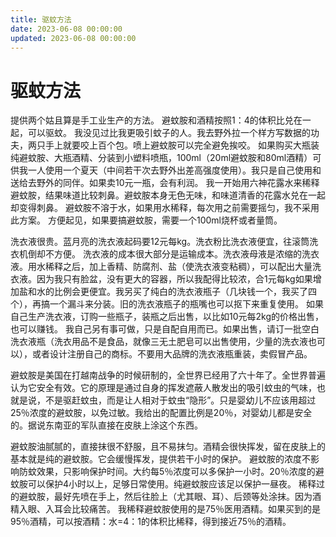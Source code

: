 ```yaml
---
title: 驱蚊方法
date: 2023-06-08 00:00:00
updated: 2023-06-08 00:00:00
---
```


# 驱蚊方法

提供两个姑且算是手工业生产的方法。
避蚊胺和酒精按照1：4的体积比兑在一起，可以驱蚊。
我没见过比我更吸引蚊子的人。我去野外拉一个样方写数据的功夫，两只手上就要咬上百个包。喷上避蚊胺可以完全避免挨咬。
如果购买大瓶装纯避蚊胺、大瓶酒精、分装到小塑料喷瓶，100ml（20ml避蚊胺和80ml酒精）可供我一人使用一个夏天（中间若干次去野外出差高强度使用）。我只是自己使用和送给去野外的同伴。如果卖10元一瓶，会有利润。
我一开始用六神花露水来稀释避蚊胺，结果味道比较刺鼻。避蚊胺本身无色无味，和味道清香的花露水兑在一起却变得刺鼻。
避蚊胺不溶于水，如果用水稀释，每次用之前需要摇匀，我不采用此方案。
方便起见，如果要搞避蚊胺，需要一个100ml烧杯或者量筒。

洗衣液很贵。蓝月亮的洗衣液起码要12元每kg。洗衣粉比洗衣液便宜，往滚筒洗衣机倒却不方便。
洗衣液的成本很大部分是运输成本。洗衣液母液是浓缩的洗衣液。用水稀释之后，加上香精、防腐剂、盐（使洗衣液变粘稠），可以配出大量洗衣液。因为我只有脸盆，没有更大的容器，所以我配得比较浓，合1元每kg如果增加盐和水的比例会更便宜。我另买了纯白的洗衣液瓶子（几块钱一个，我买了四个），再搞一个漏斗来分装。旧的洗衣液瓶子的瓶嘴也可以抠下来重复使用。
如果自己生产洗衣液，订购一些瓶子，装瓶之后出售，以比如10元每2kg的价格出售，也可以赚钱。
我自己另有事可做，只是自配自用而已。如果出售，请订一批空白洗衣液瓶（洗衣用品不是食品，就像三无土肥皂可以出售使用，少量的洗衣液也可以），或者设计注册自己的商标。不要用大品牌的洗衣液瓶重装，卖假冒产品。

避蚊胺是美国在打越南战争的时候研制的，全世界已经用了六十年了。全世界普遍认为它安全有效。它的原理是通过自身的挥发遮蔽人散发出的吸引蚊虫的气味，也就是说，不是驱赶蚊虫，而是让人相对于蚊虫“隐形”。只是婴幼儿不应该用超过25％浓度的避蚊胺，以免过敏。我给出的配置比例是20％，对婴幼儿都是安全的。据说东南亚的军队直接在皮肤上涂这个东西。

避蚊胺油腻腻的，直接抹很不舒服，且不易抹匀。酒精会很快挥发，留在皮肤上的基本就是纯的避蚊胺。它会缓慢挥发，提供若干小时的保护。
避蚊胺的浓度不影响防蚊效果，只影响保护时间。大约每5％浓度可以多保护一小时。20％浓度的避蚊胺可以保护4小时以上，足够日常使用。纯避蚊胺应该足以保护一昼夜。
稀释过的避蚊胺，最好先喷在手上，然后往脸上（尤其眼、耳）、后颈等处涂抹。因为酒精入眼、入耳会比较痛苦。
我稀释避蚊胺使用的是75％医用酒精。如果买到的是95％酒精，可以按酒精：水=4：1的体积比稀释，得到接近75％的酒精。


